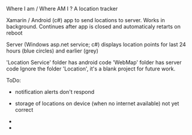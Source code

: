 Where I am / Where AM I ?
A location tracker

Xamarin / Android (c#) app to send locations to server. Works in background. Continues after app is closed and automaticaly retarts on reboot

Server (Windows asp.net service; c#) displays location points for last 24 hours (blue circles) and earlier (grey)

 'Location Service' folder has android code
 'WebMap' folder has server code
 Ignore the folder 'Location', it's a blank project for future work.


ToDo:
 - notification alerts don't respond
 - storage of locations on device (when no internet available) not yet correct

 -
  -